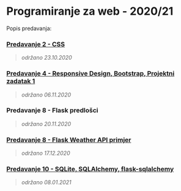 # Programiranje za web - 2020/21

Popis predavanja:

### [Predavanje 2 - CSS](./p2-css/) 
> _održano 23.10.2020_

### [Predavanje 4 - Responsive Design, Bootstrap, Projektni zadatak 1](./p4-rd+bootstrap/) 
> _održano 06.11.2020_

### Predavanje 8 - Flask predlošci
> _održano 20.11.2020_

### [Predavanje 8 - Flask Weather API primjer](./p8-flask-weather/) 
> _održano 17.12.2020_

### [Predavanje 10 - SQLite, SQLAlchemy, flask-sqlalchemy](./p10-sqllite+sqlalchemy+flask-sqlalchemy/) 
> _održano 08.01.2021_